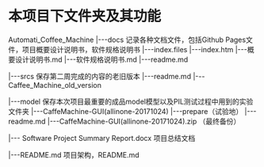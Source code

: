 # 本项目下文件夹及其功能

Automati_Coffee_Machine
|---docs 记录各种文档文件，包括Github Pages文件，项目概要设计说明书，软件规格说明书
	|---index.files
	|---index.htm
	|---概要设计说明书.md
	|---软件规格说明书.md
	|---readme.md

|---srcs  保存第二周完成的内容的老旧版本
	|---readme.md
	|---Caffee_Machine_old_version

|---model  保存本次项目最重要的成品model模型以及PIL测试过程中用到的实验文件夹
	|---CaffeMachine-GUI(allinone-20171024) 
	|---prepare（试验地）
	|---readme.md
	|---CaffeMachine-GUI(allinone-20171024).zip （最终备份）

|--- Software Project Summary Report.docx 项目总结文档

|---README.md 项目架构，README.md


